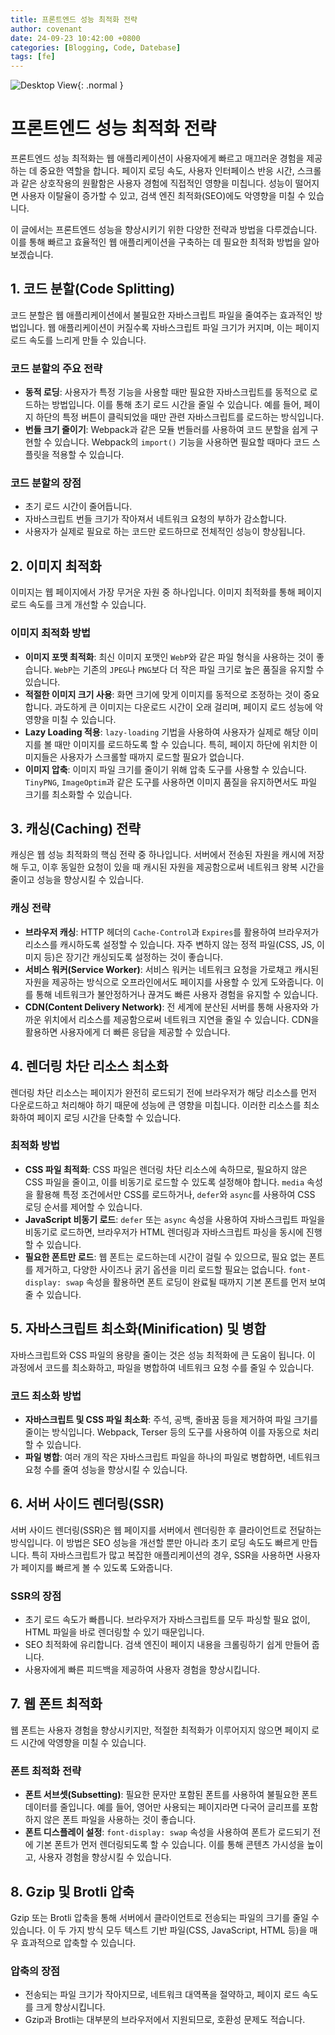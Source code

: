 ```yaml
---
title: 프론트엔드 성능 최적화 전략
author: covenant
date: 24-09-23 10:42:00 +0800
categories: [Blogging, Code, Datebase]
tags: [fe]
---
```


![Desktop View](/blob/dev%2Fblog-v2/assets/img/fe.jpg?raw=true){: .normal }

# 프론트엔드 성능 최적화 전략

프론트엔드 성능 최적화는 웹 애플리케이션이 사용자에게 빠르고 매끄러운 경험을 제공하는 데 중요한 역할을 합니다. 페이지 로딩 속도, 사용자 인터페이스 반응 시간, 스크롤과 같은 상호작용의 원활함은 사용자 경험에 직접적인 영향을 미칩니다. 성능이 떨어지면 사용자 이탈율이 증가할 수 있고, 검색 엔진 최적화(SEO)에도 악영향을 미칠 수 있습니다.

이 글에서는 프론트엔드 성능을 향상시키기 위한 다양한 전략과 방법을 다루겠습니다. 이를 통해 빠르고 효율적인 웹 애플리케이션을 구축하는 데 필요한 최적화 방법을 알아보겠습니다.

## 1. 코드 분할(Code Splitting)

코드 분할은 웹 애플리케이션에서 불필요한 자바스크립트 파일을 줄여주는 효과적인 방법입니다. 웹 애플리케이션이 커질수록 자바스크립트 파일 크기가 커지며, 이는 페이지 로드 속도를 느리게 만들 수 있습니다.

### 코드 분할의 주요 전략
- **동적 로딩**: 사용자가 특정 기능을 사용할 때만 필요한 자바스크립트를 동적으로 로드하는 방법입니다. 이를 통해 초기 로드 시간을 줄일 수 있습니다. 예를 들어, 페이지 하단의 특정 버튼이 클릭되었을 때만 관련 자바스크립트를 로드하는 방식입니다.
- **번들 크기 줄이기**: Webpack과 같은 모듈 번들러를 사용하여 코드 분할을 쉽게 구현할 수 있습니다. Webpack의 `import()` 기능을 사용하면 필요할 때마다 코드 스플릿을 적용할 수 있습니다.

### 코드 분할의 장점
- 초기 로드 시간이 줄어듭니다.
- 자바스크립트 번들 크기가 작아져서 네트워크 요청의 부하가 감소합니다.
- 사용자가 실제로 필요로 하는 코드만 로드하므로 전체적인 성능이 향상됩니다.

## 2. 이미지 최적화

이미지는 웹 페이지에서 가장 무거운 자원 중 하나입니다. 이미지 최적화를 통해 페이지 로드 속도를 크게 개선할 수 있습니다.

### 이미지 최적화 방법
- **이미지 포맷 최적화**: 최신 이미지 포맷인 `WebP`와 같은 파일 형식을 사용하는 것이 좋습니다. `WebP`는 기존의 `JPEG`나 `PNG`보다 더 작은 파일 크기로 높은 품질을 유지할 수 있습니다.
- **적절한 이미지 크기 사용**: 화면 크기에 맞게 이미지를 동적으로 조정하는 것이 중요합니다. 과도하게 큰 이미지는 다운로드 시간이 오래 걸리며, 페이지 로드 성능에 악영향을 미칠 수 있습니다.
- **Lazy Loading 적용**: `lazy-loading` 기법을 사용하여 사용자가 실제로 해당 이미지를 볼 때만 이미지를 로드하도록 할 수 있습니다. 특히, 페이지 하단에 위치한 이미지들은 사용자가 스크롤할 때까지 로드할 필요가 없습니다.
- **이미지 압축**: 이미지 파일 크기를 줄이기 위해 압축 도구를 사용할 수 있습니다. `TinyPNG`, `ImageOptim`과 같은 도구를 사용하면 이미지 품질을 유지하면서도 파일 크기를 최소화할 수 있습니다.

## 3. 캐싱(Caching) 전략

캐싱은 웹 성능 최적화의 핵심 전략 중 하나입니다. 서버에서 전송된 자원을 캐시에 저장해 두고, 이후 동일한 요청이 있을 때 캐시된 자원을 제공함으로써 네트워크 왕복 시간을 줄이고 성능을 향상시킬 수 있습니다.

### 캐싱 전략
- **브라우저 캐싱**: HTTP 헤더의 `Cache-Control`과 `Expires`를 활용하여 브라우저가 리소스를 캐시하도록 설정할 수 있습니다. 자주 변하지 않는 정적 파일(CSS, JS, 이미지 등)은 장기간 캐싱되도록 설정하는 것이 좋습니다.
- **서비스 워커(Service Worker)**: 서비스 워커는 네트워크 요청을 가로채고 캐시된 자원을 제공하는 방식으로 오프라인에서도 페이지를 사용할 수 있게 도와줍니다. 이를 통해 네트워크가 불안정하거나 끊겨도 빠른 사용자 경험을 유지할 수 있습니다.
- **CDN(Content Delivery Network)**: 전 세계에 분산된 서버를 통해 사용자와 가까운 위치에서 리소스를 제공함으로써 네트워크 지연을 줄일 수 있습니다. CDN을 활용하면 사용자에게 더 빠른 응답을 제공할 수 있습니다.

## 4. 렌더링 차단 리소스 최소화

렌더링 차단 리소스는 페이지가 완전히 로드되기 전에 브라우저가 해당 리소스를 먼저 다운로드하고 처리해야 하기 때문에 성능에 큰 영향을 미칩니다. 이러한 리소스를 최소화하여 페이지 로딩 시간을 단축할 수 있습니다.

### 최적화 방법
- **CSS 파일 최적화**: CSS 파일은 렌더링 차단 리소스에 속하므로, 필요하지 않은 CSS 파일을 줄이고, 이를 비동기로 로드할 수 있도록 설정해야 합니다. `media` 속성을 활용해 특정 조건에서만 CSS를 로드하거나, `defer`와 `async`를 사용하여 CSS 로딩 순서를 제어할 수 있습니다.
- **JavaScript 비동기 로드**: `defer` 또는 `async` 속성을 사용하여 자바스크립트 파일을 비동기로 로드하면, 브라우저가 HTML 렌더링과 자바스크립트 파싱을 동시에 진행할 수 있습니다.
- **필요한 폰트만 로드**: 웹 폰트는 로드하는데 시간이 걸릴 수 있으므로, 필요 없는 폰트를 제거하고, 다양한 사이즈나 굵기 옵션을 미리 로드할 필요는 없습니다. `font-display: swap` 속성을 활용하면 폰트 로딩이 완료될 때까지 기본 폰트를 먼저 보여줄 수 있습니다.

## 5. 자바스크립트 최소화(Minification) 및 병합

자바스크립트와 CSS 파일의 용량을 줄이는 것은 성능 최적화에 큰 도움이 됩니다. 이 과정에서 코드를 최소화하고, 파일을 병합하여 네트워크 요청 수를 줄일 수 있습니다.

### 코드 최소화 방법
- **자바스크립트 및 CSS 파일 최소화**: 주석, 공백, 줄바꿈 등을 제거하여 파일 크기를 줄이는 방식입니다. Webpack, Terser 등의 도구를 사용하여 이를 자동으로 처리할 수 있습니다.
- **파일 병합**: 여러 개의 작은 자바스크립트 파일을 하나의 파일로 병합하면, 네트워크 요청 수를 줄여 성능을 향상시킬 수 있습니다.

## 6. 서버 사이드 렌더링(SSR)

서버 사이드 렌더링(SSR)은 웹 페이지를 서버에서 렌더링한 후 클라이언트로 전달하는 방식입니다. 이 방법은 SEO 성능을 개선할 뿐만 아니라 초기 로딩 속도도 빠르게 만듭니다. 특히 자바스크립트가 많고 복잡한 애플리케이션의 경우, SSR을 사용하면 사용자가 페이지를 빠르게 볼 수 있도록 도와줍니다.

### SSR의 장점
- 초기 로드 속도가 빠릅니다. 브라우저가 자바스크립트를 모두 파싱할 필요 없이, HTML 파일을 바로 렌더링할 수 있기 때문입니다.
- SEO 최적화에 유리합니다. 검색 엔진이 페이지 내용을 크롤링하기 쉽게 만들어 줍니다.
- 사용자에게 빠른 피드백을 제공하여 사용자 경험을 향상시킵니다.

## 7. 웹 폰트 최적화

웹 폰트는 사용자 경험을 향상시키지만, 적절한 최적화가 이루어지지 않으면 페이지 로드 시간에 악영향을 미칠 수 있습니다.

### 폰트 최적화 전략
- **폰트 서브셋(Subsetting)**: 필요한 문자만 포함된 폰트를 사용하여 불필요한 폰트 데이터를 줄입니다. 예를 들어, 영어만 사용되는 페이지라면 다국어 글리프를 포함하지 않은 폰트 파일을 사용하는 것이 좋습니다.
- **폰트 디스플레이 설정**: `font-display: swap` 속성을 사용하여 폰트가 로드되기 전에 기본 폰트가 먼저 렌더링되도록 할 수 있습니다. 이를 통해 콘텐츠 가시성을 높이고, 사용자 경험을 향상시킬 수 있습니다.

## 8. Gzip 및 Brotli 압축

Gzip 또는 Brotli 압축을 통해 서버에서 클라이언트로 전송되는 파일의 크기를 줄일 수 있습니다. 이 두 가지 방식 모두 텍스트 기반 파일(CSS, JavaScript, HTML 등)을 매우 효과적으로 압축할 수 있습니다.

### 압축의 장점
- 전송되는 파일 크기가 작아지므로, 네트워크 대역폭을 절약하고, 페이지 로드 속도를 크게 향상시킵니다.
- Gzip과 Brotli는 대부분의 브라우저에서 지원되므로, 호환성 문제도 적습니다.